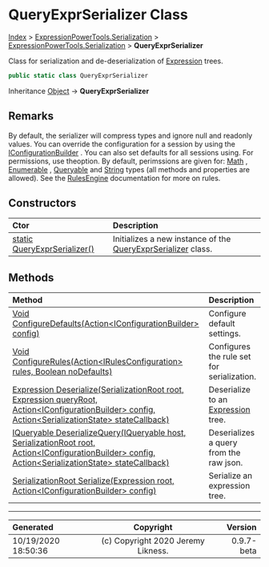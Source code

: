 ﻿# QueryExprSerializer Class

[Index](../index.md) > [ExpressionPowerTools.Serialization](ExpressionPowerTools.Serialization.a.md) > [ExpressionPowerTools.Serialization](ExpressionPowerTools.Serialization.n.md) > **QueryExprSerializer**

Class for serialization and de-deserialization of [Expression](https://docs.microsoft.com/dotnet/api/system.linq.expressions.expression) trees.

```csharp
public static class QueryExprSerializer
```

Inheritance [Object](https://docs.microsoft.com/dotnet/api/system.object) → **QueryExprSerializer**

## Remarks

By default, the serializer will compress types and ignore null and readonly values. You can override the configuration for a session
            by using the [IConfigurationBuilder](ExpressionPowerTools.Serialization.Signatures.IConfigurationBuilder.i.md) . You can also set defaults for all sessions using.
            For permissions, use theoption. By default, perimssions are given for: [Math](https://docs.microsoft.com/dotnet/api/system.math) , [Enumerable](https://docs.microsoft.com/dotnet/api/system.linq.enumerable) , [Queryable](https://docs.microsoft.com/dotnet/api/system.linq.queryable) and [String](https://docs.microsoft.com/dotnet/api/system.string) types (all methods and properties are allowed).
            See the [RulesEngine](ExpressionPowerTools.Serialization.Rules.RulesEngine.cs.md) documentation for more on rules.

## Constructors

| Ctor | Description |
| :-- | :-- |
| [static QueryExprSerializer()](ExpressionPowerTools.Serialization.QueryExprSerializer.ctor.md#static-queryexprserializer) | Initializes a new instance of the [QueryExprSerializer](ExpressionPowerTools.Serialization.QueryExprSerializer.cs.md) class. |
## Methods

| Method | Description |
| :-- | :-- |
| [Void ConfigureDefaults(Action&lt;IConfigurationBuilder> config)](ExpressionPowerTools.Serialization.QueryExprSerializer.ConfigureDefaults.m.md) | Configure default settings. |
| [Void ConfigureRules(Action&lt;IRulesConfiguration> rules, Boolean noDefaults)](ExpressionPowerTools.Serialization.QueryExprSerializer.ConfigureRules.m.md) | Configures the rule set for serialization. |
| [Expression Deserialize(SerializationRoot root, Expression queryRoot, Action&lt;IConfigurationBuilder> config, Action&lt;SerializationState> stateCallback)](ExpressionPowerTools.Serialization.QueryExprSerializer.Deserialize.m.md) | Deserialize to an [Expression](https://docs.microsoft.com/dotnet/api/system.linq.expressions.expression) tree. |
| [IQueryable DeserializeQuery(IQueryable host, SerializationRoot root, Action&lt;IConfigurationBuilder> config, Action&lt;SerializationState> stateCallback)](ExpressionPowerTools.Serialization.QueryExprSerializer.DeserializeQuery.m.md) | Deserializes a query from the raw json. |
| [SerializationRoot Serialize(Expression root, Action&lt;IConfigurationBuilder> config)](ExpressionPowerTools.Serialization.QueryExprSerializer.Serialize.m.md) | Serialize an expression tree. |

---

| Generated | Copyright | Version |
| :-- | :-: | --: |
| 10/19/2020 18:50:36 | (c) Copyright 2020 Jeremy Likness. | 0.9.7-beta |

